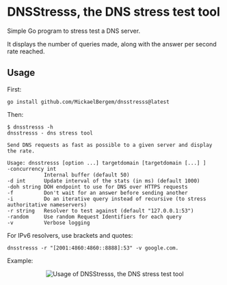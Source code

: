 # DNSStresss, the DNS stress test tool

Simple Go program to stress test a DNS server.

It displays the number of queries made, along with the answer per second rate reached.

## Usage

First:

    go install github.com/MickaelBergem/dnsstresss@latest

Then:

    $ dnsstresss -h
    dnsstresss - dns stress tool

    Send DNS requests as fast as possible to a given server and display the rate.

    Usage: dnsstresss [option ...] targetdomain [targetdomain [...] ]
    -concurrency int
                Internal buffer (default 50)
    -d int      Update interval of the stats (in ms) (default 1000)
	-doh string DOH endpoint to use for DNS over HTTPS requests
    -f          Don't wait for an answer before sending another
    -i          Do an iterative query instead of recursive (to stress authoritative nameservers)
    -r string   Resolver to test against (default "127.0.0.1:53")
    -random     Use random Request Identifiers for each query
    -v          Verbose logging

For IPv6 resolvers, use brackets and quotes:

    dnsstresss -r "[2001:4860:4860::8888]:53" -v google.com.

Example:

<p align="center">
    <img src="https://mickaelbergem.github.io/dnsstresss/animation.svg" alt="Usage of DNSStresss, the DNS stress test tool">
</p>

